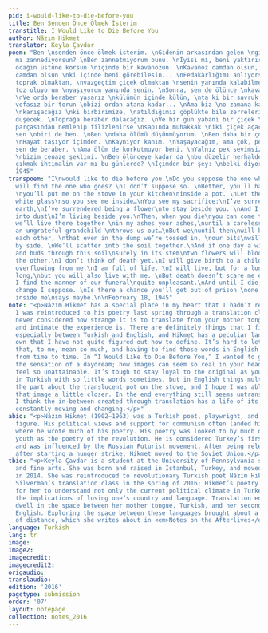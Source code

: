 ```yaml
---
pid: i-would-like-to-die-before-you
title: Ben Senden Önce Ölmek İsterim
transtitle: I Would Like to Die Before You
author: Nâzım Hikmet
translator: Keyla Çavdar
poem: "Ben \nsenden önce ölmek isterim. \nGidenin arkasından gelen \ngideni bulacak
  mı zannediyorsun? \nBen zannetmiyorum bunu. \nİyisi mi, beni yaktırırsın, \nodanda
  ocağın üstüne korsun \niçinde bir kavanozun. \nKavanoz camdan olsun, \nşeffaf, beyaz
  camdan olsun \nki içinde beni görebilesin... \nFedakârlığımı anlıyorsun: \nvazgeçtim
  toprak olmaktan, \nvazgeçtim çiçek olmaktan \nsenin yanında kalabilmek için. \nVe
  toz oluyorum \nyaşıyorum yanında senin. \nSonra, sen de ölünce \nkavanozuma gelirsin.
  \nVe orda beraber yaşarız \nkülümün içinde külün, \nta ki bir savruk gelin \nyahut
  vefasız bir torun \nbizi ordan atana kadar... \nAma biz \no zamana kadar \no kadar
  \nkarışacağız \nki birbirimize, \natıldığımız çöplükte bile zerrelerimiz \nyan yana
  düşecek. \nToprağa beraber dalacağız. \nVe bir gün yabani bir çiçek \nbu toprak
  parçasından nemlenip filizlenirse \nsapında muhakkak \niki çiçek açacak: \nbiri
  sen \nbiri de ben. \nBen \ndaha ölümü düşünmüyorum. \nBen daha bir çocuk doğuracağım.
  \nHayat taşıyor içimden. \nKaynıyor kanım. \nYaşayacağım, ama çok, pek çok, \nama
  sen de beraber. \nAma ölüm de korkutmuyor beni. \nYalnız pek sevimsiz buluyorum
  \nbizim cenaze şeklini. \nBen ölünceye kadar da \nbu düzelir herhalde. \nHapisten
  çıkmak ihtimalin var mı bu günlerde? \nİçimden bir şey: \nbelki diyor. \n\n18 Şubat
  1945"
transpoem: "I\nwould like to die before you.\nDo you suppose the one who comes\nbehind
  will find the one who goes? \nI don’t suppose so. \nBetter, you’ll have me burned,
  \nyou’ll put me on the stove in your kitchen\ninside a pot. \nLet the pot be glass,\ntranslucent,
  white glass\nso you see me inside…\nYou see my sacrifice:\nI’ve surrendered being
  earth,\nI’ve surrendered being a flower\nto stay beside you. \nAnd I’m disappearing
  into dust\nI’m living beside you.\nThen, when you die\nyou can come to my pot.\nAnd
  we’ll live there together \nin my ashes your ashes,\nuntil a careless bride\nor
  an ungrateful grandchild \nthrows us out…\nBut we\nuntil then\nwill have so completely\nmixed\ninto
  each other, \nthat even in the dump we’re tossed in, \nour bits\nwill fall side
  by side. \nWe’ll scatter into the soil together.\nAnd if one day a wild flower \nmoistens
  and buds through this soil\nsurely in its stem\ntwo flowers will bloom:\nYou one,\nI
  the other.\nI don’t think of death yet.\nI will give birth to a child. \nLife is
  overflowing from me.\nI am full of life. \nI will live, but for a long time, very
  long,\nbut you will also live with me. \nBut death doesn’t scare me either. \nThough
  I find the manner of our funeral\nquite unpleasant.\nAnd until I die,\nthis will
  change I suppose. \nIs there a chance you’ll get out of prison \none of these days?\nSomething
  inside me\nsays maybe.\n\nFebruary 18, 1945"
note: "<p>Nâzım Hikmet has a special place in my heart that I hadn’t realized before.
  I was reintroduced to his poetry last spring through a translation class. I had
  never considered how strange it is to translate from your mother tongue, how cautious
  and intimate the experience is. There are definitely things that I find untranslatable,
  especially between Turkish and English, and Hikmet has a peculiar language of his
  own that I have not quite figured out how to define. It’s hard to let go of words
  that, to me, mean so much, and having to find those words in English can feel impossible
  from time to time. In “I Would Like to Die Before You,” I wanted to get through
  the sensation of a daydream; how images can seem so real in your head yet they also
  feel so unattainable. It’s tough to stay loyal to the original as you can say things
  in Turkish with so little words sometimes, but in English things multiply. I love
  the part about the translucent pot on the stove, and I hope I was able to bring
  that image a little closer. In the end everything still seems untranslatable, but
  I think the in-between created through translation has a life of its own, and is
  constantly moving and changing.</p>"
abio: "<p>Nâzım Hikmet (1902–1963) was a Turkish poet, playwright, and revolutionary
  figure. His political views and support for communism often landed him in jail,
  where he wrote much of his poetry. His poetry was looked to by much of Turkey’s
  youth as the poetry of the revolution. He is considered Turkey’s first modern poet
  and was influenced by the Russian Futurist movement. After being released from jail
  after starting a hunger strike, Hikmet moved to the Soviet Union.</p>"
tbio: "<p>Keyla Çavdar is a student at the University of Pennsylvania studying English
  and fine arts. She was born and raised in Istanbul, Turkey, and moved to Philadelphia
  in 2014. She was reintroduced to revolutionary Turkish poet Nâzım Hikmet in Taije
  Silverman’s translation class in the spring of 2016; Hikmet’s poetry made it possible
  for her to understand not only the current political climate in Turkey, but also
  the implications of losing one’s country and language. Translation enabled her to
  dwell in the space between her mother tongue, Turkish, and her second language,
  English. Exploring the space between these languages brought about a consciousness
  of distance, which she writes about in <em>Notes on the Afterlives</em>.</p>"
language: Turkish
lang: tr
image:
image2:
imagecredit:
imagecredit2:
origaudio:
translaudio:
edition: '2016'
pagetype: submission
order: '07'
layout: notepage
collection: notes_2016
---
```

